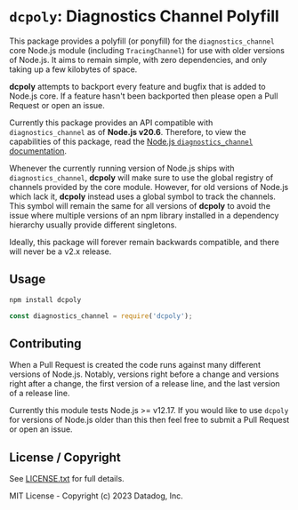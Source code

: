 # `dcpoly`: Diagnostics Channel Polyfill

This package provides a polyfill (or ponyfill) for the `diagnostics_channel` core Node.js module (including `TracingChannel`) for use with older versions of Node.js. It aims to remain simple, with zero dependencies, and only taking up a few kilobytes of space.

**dcpoly** attempts to backport every feature and bugfix that is added to Node.js core. If a feature hasn't been backported then please open a Pull Request or open an issue.

Currently this package provides an API compatible with `diagnostics_channel` as of **Node.js v20.6**. Therefore, to view the capabilities of this package, read the [Node.js `diagnostics_channel` documentation](https://nodejs.org/dist/latest-v20.x/docs/api/diagnostics_channel.html).

Whenever the currently running version of Node.js ships with `diagnostics_channel`, **dcpoly** will make sure to use the global registry of channels provided by the core module. However, for old versions of Node.js which lack it, **dcpoly** instead uses a global symbol to track the channels. This symbol will remain the same for all versions of **dcpoly** to avoid the issue where multiple versions of an npm library installed in a dependency hierarchy usually provide different singletons.

Ideally, this package will forever remain backwards compatible, and there will never be a v2.x release.

## Usage

```sh
npm install dcpoly
```

```javascript
const diagnostics_channel = require('dcpoly');
```

## Contributing

When a Pull Request is created the code runs against many different versions of Node.js. Notably, versions right before a change and versions right after a change, the first version of a release line, and the last version of a release line.

Currently this module tests Node.js >= v12.17. If you would like to use `dcpoly` for versions of Node.js older than this then feel free to submit a Pull Request or open an issue.

## License / Copyright

See [LICENSE.txt](LICENSE.txt) for full details.

MIT License - Copyright (c) 2023 Datadog, Inc.
